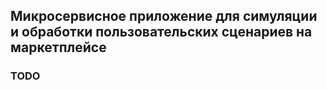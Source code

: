## Микросервисное приложение для симуляции и обработки пользовательских сценариев на маркетплейсе

### TODO 